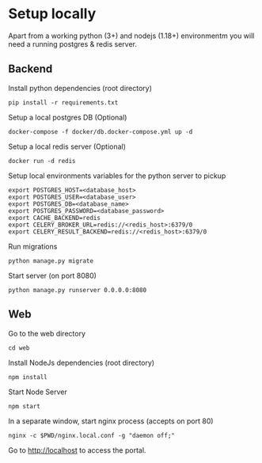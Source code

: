 # Setup locally
Apart from a working python (3+) and nodejs (1.18+) environmentm you will need a running postgres & redis server.

## Backend

Install python dependencies (root directory)
```
pip install -r requirements.txt
```

Setup a local postgres DB (Optional)
```
docker-compose -f docker/db.docker-compose.yml up -d
```

Setup a local redis server (Optional)
```
docker run -d redis
```

Setup local environments variables for the python server to pickup
```
export POSTGRES_HOST=<database_host>
export POSTGRES_USER=<database_user>
export POSTGRES_DB=<database_name>
export POSTGRES_PASSWORD=<database_password>
export CACHE_BACKEND=redis
export CELERY_BROKER_URL=redis://<redis_host>:6379/0
export CELERY_RESULT_BACKEND=redis://<redis_host>:6379/0
```

Run migrations
```
python manage.py migrate
```

Start server (on port 8080)
```
python manage.py runserver 0.0.0.0:8080
```


## Web
Go to the web directory
```
cd web
```
Install NodeJs dependencies (root directory)
```
npm install
```

Start Node Server
```
npm start
```

In a separate window, start nginx process (accepts on port 80)
```
nginx -c $PWD/nginx.local.conf -g "daemon off;"
```

Go to [http://localhost](http://localhost:80) to access the portal. 